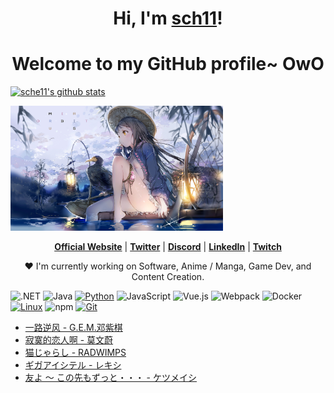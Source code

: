 <h1 align="center">Hi, I'm <a href="https://rssread.tk">sch11</a>!</h1>
<h1 align="center">Welcome to my GitHub profile~ OwO</h1>

<p> <a href="https://github.com/sche11/"><img src="https://github-readme-stats.vercel.app/api?username=sche11&hide_border=true&show_icons=true" alt="sche11's github stats"></a></p>
<p><a href="https://rssread.tk"><img src="banner.png"  height="200" alt="sche11 Banner"></a></p>

<p align="center">
  <strong><a href="https://rssread.tk">Official Website</a></strong> |
  <strong><a href="https://rssread.tk">Twitter</a></strong> |
  <strong><a href="https://rssread.tk">Discord</a></strong> |
  <strong><a href="https://rssread.tk">LinkedIn</a></strong> |
  <strong><a href="https://rssread.tk">Twitch</a></strong>
</p>

<p align="center">❤ I'm currently working on Software, Anime / Manga, Game Dev, and Content Creation.</p>

<!--add most used language tags-->
![.NET](https://img.shields.io/badge/.NET-512BD4?style=flat-square&logo=C-Sharp&logoColor=ffffff)
![Java](https://img.shields.io/badge/-Java-007396?style=flat-square&logo=java&logoColor=ffffff)
[![Python](https://img.shields.io/badge/-Python-3776AB?style=flat-square&logo=python&logoColor=ffffff)](https://www.python.org/)
![JavaScript](https://img.shields.io/badge/JavaScript-F7DF1E?style=flat-square&logo=JavaScript&logoColor=ffffff)
![Vue.js](https://img.shields.io/badge/-Vue.js-4FC08D?style=flat-square&logo=Vue.js&logoColor=ffffff)
![Webpack](https://img.shields.io/badge/-Webpack-8DD6F9?style=flat-square&logo=webpack&logoColor=ffffff)
![Docker](https://img.shields.io/badge/Docker-2496ED?style=flat-square&logo=docker&logoColor=ffffff)
[![Linux](https://img.shields.io/badge/-Linux-333333?style=flat-square&logo=linux&logoColor=white)](https://www.linuxfoundation.org/)
![npm](https://img.shields.io/badge/-NPM-CB3837?style=flat-square&logo=npm&logoColor=white)
[![Git](https://img.shields.io/badge/-Git-f05032?style=flat-square&logo=git&logoColor=white)](https://git-scm.com/)

<!--Latest Blog Posts-->
<!-- BLOG-POST-LIST:START -->
- [一路逆风 - G.E.M.邓紫棋](https://music.163.com/#/song?id=36103237)
- [寂寞的恋人啊 - 莫文蔚](https://music.163.com/#/song?id=277586)
- [猫じゃらし - RADWIMPS](https://music.163.com/#/song?id=1437176263)
- [ギガアイシテル - レキシ](https://music.163.com/#/song?id=1477685157)
- [友よ ～ この先もずっと・・・ - ケツメイシ](https://music.163.com/#/song?id=407485521)
<!-- BLOG-POST-LIST:END -->
